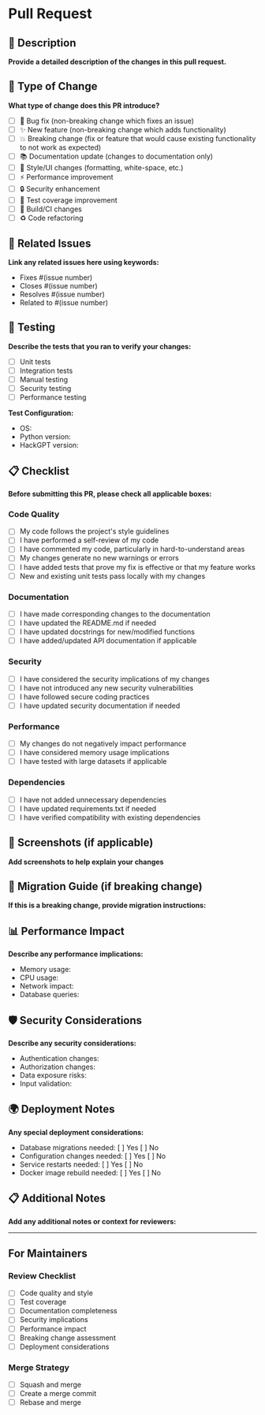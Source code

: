 # Pull Request

## 📝 Description
**Provide a detailed description of the changes in this pull request.**

## 🎯 Type of Change
**What type of change does this PR introduce?**
- [ ] 🐛 Bug fix (non-breaking change which fixes an issue)
- [ ] ✨ New feature (non-breaking change which adds functionality)
- [ ] 💥 Breaking change (fix or feature that would cause existing functionality to not work as expected)
- [ ] 📚 Documentation update (changes to documentation only)
- [ ] 🎨 Style/UI changes (formatting, white-space, etc.)
- [ ] ⚡ Performance improvement
- [ ] 🔒 Security enhancement
- [ ] 🧪 Test coverage improvement
- [ ] 🔧 Build/CI changes
- [ ] ♻️ Code refactoring

## 🔗 Related Issues
**Link any related issues here using keywords:**
- Fixes #(issue number)
- Closes #(issue number)
- Resolves #(issue number)
- Related to #(issue number)

## 🧪 Testing
**Describe the tests that you ran to verify your changes:**
- [ ] Unit tests
- [ ] Integration tests
- [ ] Manual testing
- [ ] Security testing
- [ ] Performance testing

**Test Configuration:**
- OS: 
- Python version: 
- HackGPT version: 

## 📋 Checklist
**Before submitting this PR, please check all applicable boxes:**

### Code Quality
- [ ] My code follows the project's style guidelines
- [ ] I have performed a self-review of my code
- [ ] I have commented my code, particularly in hard-to-understand areas
- [ ] My changes generate no new warnings or errors
- [ ] I have added tests that prove my fix is effective or that my feature works
- [ ] New and existing unit tests pass locally with my changes

### Documentation
- [ ] I have made corresponding changes to the documentation
- [ ] I have updated the README.md if needed
- [ ] I have updated docstrings for new/modified functions
- [ ] I have added/updated API documentation if applicable

### Security
- [ ] I have considered the security implications of my changes
- [ ] I have not introduced any new security vulnerabilities
- [ ] I have followed secure coding practices
- [ ] I have updated security documentation if needed

### Performance
- [ ] My changes do not negatively impact performance
- [ ] I have considered memory usage implications
- [ ] I have tested with large datasets if applicable

### Dependencies
- [ ] I have not added unnecessary dependencies
- [ ] I have updated requirements.txt if needed
- [ ] I have verified compatibility with existing dependencies

## 📸 Screenshots (if applicable)
**Add screenshots to help explain your changes**

## 🔄 Migration Guide (if breaking change)
**If this is a breaking change, provide migration instructions:**

## 📊 Performance Impact
**Describe any performance implications:**
- Memory usage: 
- CPU usage: 
- Network impact: 
- Database queries: 

## 🛡️ Security Considerations
**Describe any security considerations:**
- Authentication changes: 
- Authorization changes: 
- Data exposure risks: 
- Input validation: 

## 🌍 Deployment Notes
**Any special deployment considerations:**
- Database migrations needed: [ ] Yes [ ] No
- Configuration changes needed: [ ] Yes [ ] No
- Service restarts needed: [ ] Yes [ ] No
- Docker image rebuild needed: [ ] Yes [ ] No

## 📋 Additional Notes
**Add any additional notes or context for reviewers:**

---

## For Maintainers

### Review Checklist
- [ ] Code quality and style
- [ ] Test coverage
- [ ] Documentation completeness
- [ ] Security implications
- [ ] Performance impact
- [ ] Breaking change assessment
- [ ] Deployment considerations

### Merge Strategy
- [ ] Squash and merge
- [ ] Create a merge commit
- [ ] Rebase and merge
